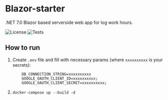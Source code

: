 # Blazor-starter

.NET 7.0 Blazor based serverside web app for log work hours.

![License](https://img.shields.io/badge/License-Apache%20License%202.0-blue)
![Tests](https://img.shields.io/badge/dotnet%20version-8.0-blue)

## How to run

1. Create `.env` file and fill with necessary params (where `xxxxxxxxxx` is your secrets):
    ```
        DB_CONNECTION_STRING=xxxxxxxxxx
        GOOGLE_OAUTH_CLIENT_ID=xxxxxxxxxx;
        GOOGLE_OAUTH_CLIENT_SECRET=xxxxxxxxxx;
   ```

2. `docker-compose up --build -d`
